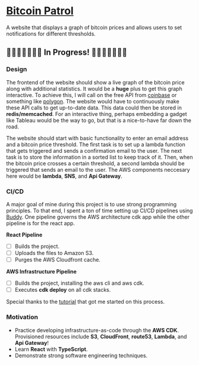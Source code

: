# [Bitcoin Patrol](https://bitcoin-patrol.com)

A website that displays a graph of bitcoin prices and allows users to set notifications for different thresholds. 

## 🚧🚧🚧🚧🚧🚧🚧 In Progress! 🚧🚧🚧🚧🚧🚧🚧

### Design

The frontend of the website should show a live graph of the bitcoin price along with additional statistics. It would be a **huge** plus to get this graph interactive. To achieve this, I will call on the free API from [coinbase](https://developers.coinbase.com/) or something like [polygon](https://polygon.io). The website would have to continuously make these API calls to get up-to-date data. This data could then be stored in **redis/memcached**. For an interactive thing, perhaps embedding a gadget like Tableau would be the way to go, but that is a nice-to-have far down the road.

The website should start with basic functionality to enter an email address and a bitcoin price threshold. The first task is to set up a lambda function that gets triggered and sends a confirmation email to the user. The next task is to store the information in a sorted list to keep track of it. Then, when the bitcoin price crosses a certain threshold, a second lambda should be triggered that sends an email to the user. The AWS components neccesary here would be **lambda**, **SNS**, and **Api Gateway**.

### CI/CD

A major goal of mine during this project is to use strong programming principles. To that end, I spent a ton of time setting up CI/CD pipelines using [Buddy](https://app.buddy.works/). One pipeline governs the AWS architecture cdk app while the other pipeline is for the react app.

**React Pipeline**

  - [ ] Builds the project.
  - [ ] Uploads the files to Amazon S3.
  - [ ] Purges the AWS Cloudfront cache. 

**AWS Infrastructure Pipeline**

  - [ ] Builds the project, installing the aws cli and aws cdk.
  - [ ] Executes **cdk deploy** on all cdk stacks.

Special thanks to the [tutorial](https://medium.com/avmconsulting-blog/how-to-deploy-a-react-app-on-aws-using-the-aws-cdk-d7970033950f) that got me started on this process.

### Motivation 

  - Practice developing infrastructure-as-code through the **AWS CDK**. Provisioned resources include **S3**, **CloudFront**, **route53**, **Lambda**, and **Api Gateway**!
  - Learn **React** with **TypeScript**.
  - Demonstrate strong software engineering techniques. 
